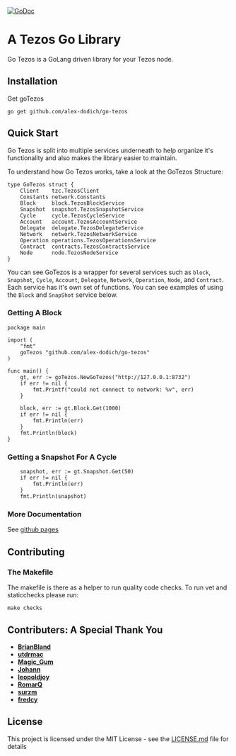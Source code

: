 [![GoDoc](https://godoc.org/github.com/golang/gddo?status.svg)](https://godoc.org/github.com/alex-dodich/go-tezos)
# A Tezos Go Library

Go Tezos is a GoLang driven library for your Tezos node. 

## Installation

Get goTezos 
```
go get github.com/alex-dodich/go-tezos
```

## Quick Start 
Go Tezos is split into multiple services underneath to help organize it's functionality and also makes the library easier to maintain. 

To understand how Go Tezos works, take a look at the GoTezos Structure: 
```
type GoTezos struct {
	Client    tzc.TezosClient
	Constants network.Constants
	Block     block.TezosBlockService
	Snapshot  snapshot.TezosSnapshotService
	Cycle     cycle.TezosCycleService
	Account   account.TezosAccountService
	Delegate  delegate.TezosDelegateService
	Network   network.TezosNetworkService
	Operation operations.TezosOperationsService
	Contract  contracts.TezosContractsService
	Node      node.TezosNodeService
}
```
You can see GoTezos is a wrapper for several services such as `block`,  `Snapshot`, `Cycle`, `Account`, `Delegate`, `Network`, `Operation`, `Node`, and `Contract`.
Each service has it's own set of functions. You can see examples of using the `Block` and `SnapShot` service below.


### Getting A Block

```
package main

import (
	"fmt"
	goTezos "github.com/alex-dodich/go-tezos"
)

func main() {
	gt, err := goTezos.NewGoTezos("http://127.0.0.1:8732")
	if err != nil {
		fmt.Printf("could not connect to network: %v", err)
	}

	block, err := gt.Block.Get(1000)
	if err != nil {
		fmt.Println(err)
	}
	fmt.Println(block)
}
```

### Getting a Snapshot For A Cycle
```
	snapshot, err := gt.Snapshot.Get(50)
	if err != nil {
		fmt.Println(err)
	}
	fmt.Println(snapshot)
```

### More Documentation
See [github pages](https://alex-dodich.github.io/go-tezos/v2/)

## Contributing

### The Makefile
The makefile is there as a helper to run quality code checks. To run vet and staticchecks please run: 
```
make checks
```

## Contributers: A Special Thank You

* [**BrianBland**](https://github.com/BrianBland)
* [**utdrmac**](https://github.com/utdrmac)
* [**Magic_Gum**](https://github.com/fkbenjamin)
* [**Johann**](https://github.com/tulpenhaendler)
* [**leopoldjoy**](https://github.com/leopoldjoy)
* [**RomarQ**](https://github.com/RomarQ)
* [**surzm**](https://github.com/surzm)
* [**fredcy**](https://github.com/fredcy)

## License

This project is licensed under the MIT License - see the [LICENSE.md](LICENSE.md) file for details
